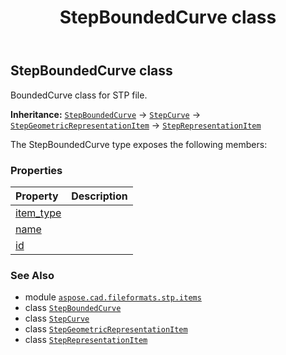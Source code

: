 ﻿---
title: StepBoundedCurve class
second_title: Aspose.CAD for Python via .NET API References
description: 
type: docs
weight: 80
url: /python-net/aspose.cad.fileformats.stp.items/stepboundedcurve/
is_root: false
---

## StepBoundedCurve class

BoundedCurve class for STP file.



**Inheritance:** [`StepBoundedCurve`](/cad/python-net/aspose.cad.fileformats.stp.items/stepboundedcurve) → 
[`StepCurve`](/cad/python-net/aspose.cad.fileformats.stp.items/stepcurve) → 
[`StepGeometricRepresentationItem`](/cad/python-net/aspose.cad.fileformats.stp.items/stepgeometricrepresentationitem) → 
[`StepRepresentationItem`](/cad/python-net/aspose.cad.fileformats.stp.items/steprepresentationitem)



The StepBoundedCurve type exposes the following members:

### Properties
| Property | Description |
| :- | :- |
| [item_type](/cad/python-net/aspose.cad.fileformats.stp.items/stepboundedcurve/item_type) |  |
| [name](/cad/python-net/aspose.cad.fileformats.stp.items/stepboundedcurve/name) |  |
| [id](/cad/python-net/aspose.cad.fileformats.stp.items/stepboundedcurve/id) |  |



### See Also
* module [`aspose.cad.fileformats.stp.items`](..)
* class [`StepBoundedCurve`](/cad/python-net/aspose.cad.fileformats.stp.items/stepboundedcurve)
* class [`StepCurve`](/cad/python-net/aspose.cad.fileformats.stp.items/stepcurve)
* class [`StepGeometricRepresentationItem`](/cad/python-net/aspose.cad.fileformats.stp.items/stepgeometricrepresentationitem)
* class [`StepRepresentationItem`](/cad/python-net/aspose.cad.fileformats.stp.items/steprepresentationitem)
